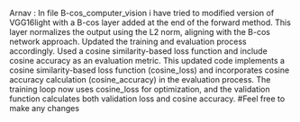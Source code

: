 Arnav : In file B-cos_computer_vision i have tried to modified version of VGG16light with a B-cos layer added at the end of the forward method. This layer normalizes the output using the L2 norm, aligning with the B-cos network approach.
Updated the training and evaluation process accordingly. Used a cosine similarity-based loss function and include cosine accuracy as an evaluation metric.
This updated code implements a cosine similarity-based loss function (cosine_loss) and incorporates cosine accuracy calculation (cosine_accuracy) in the evaluation process. The training loop now uses cosine_loss for optimization, and the validation function calculates both validation loss and cosine accuracy.
#Feel free to make any changes
